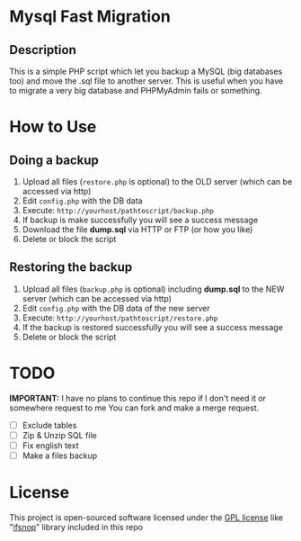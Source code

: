 # Mysql Fast Migration

## Description
This is a simple PHP script which let you backup a MySQL (big databases too) and move the .sql file to another server.
This is useful when you have to migrate a very big database and PHPMyAdmin fails or something.

# How to Use

## Doing a backup
1. Upload all files (```restore.php``` is optional) to the OLD server (which can be accessed via http)
2. Edit ```config.php``` with the DB data
3. Execute: ```http://yourhost/pathtoscript/backup.php```
4. If backup is make successfully you will see a success message
5. Download the file **dump.sql** via HTTP or FTP (or how you like)
6. Delete or block the script

## Restoring the backup
1. Upload all files (```backup.php``` is optional) including **dump.sql** to the NEW server (which can be accessed via http)
2. Edit ```config.php``` with the DB data of the new server
3. Execute: ```http://yourhost/pathtoscript/restore.php```
4. If the backup is restored successfully you will see a success message
5. Delete or block the script

# TODO
**IMPORTANT:** I have no plans to continue this repo if I don't need it or somewhere request to me
You can fork and make a merge request.

- [ ] Exclude tables
- [ ] Zip & Unzip SQL file
- [ ] Fix english text
- [ ] Make a files backup

# License
This project is open-sourced software licensed under the [GPL license](http://www.gnu.org/copyleft/gpl.html) like "[ifsnop](https://github.com/ifsnop/mysqldump-php)" library included in this repo